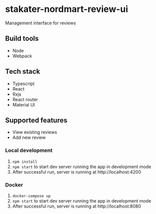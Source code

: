 

# stakater-nordmart-review-ui
Management interface for reviews
 
## Build tools

- Node
- Webpack

## Tech stack

- Typescript
- React
- Rxjs
- React router
- Material UI

## Supported features

- View existing reviews
- Add new review

### Local development

1. `npm install`
2. `npm start` to start dev server running the app in development mode
2. After successful run, server is running at http://localhost:4200

### Docker
1. `docker-compose up`
2. `npm start` to start dev server running the app in development mode
3. After successful run, server is running at http://localhost:8080



